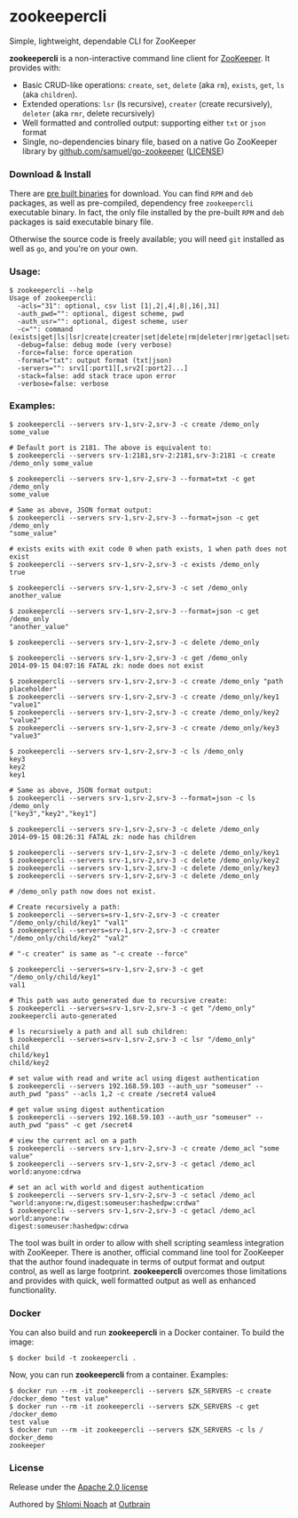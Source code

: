 zookeepercli
============

Simple, lightweight, dependable CLI for ZooKeeper

**zookeepercli** is a non-interactive command line client for [ZooKeeper](http://zookeeper.apache.org/). It provides with:

 * Basic CRUD-like operations: `create`, `set`, `delete` (aka `rm`), `exists`, `get`, `ls` (aka `children`).
 * Extended operations: `lsr` (ls recursive), `creater` (create recursively), `deleter` (aka `rmr`, delete recursively)
 * Well formatted and controlled output: supporting either `txt` or `json` format
 * Single, no-dependencies binary file, based on a native Go ZooKeeper library 
   by [github.com/samuel/go-zookeeper](http://github.com/samuel/go-zookeeper) ([LICENSE](https://github.com/outbrain/zookeepercli/blob/master/go-zookeeper-LICENSE))

### Download & Install

There are [pre built binaries](https://github.com/outbrain/zookeepercli/releases) for download.
You can find `RPM` and `deb` packages, as well as pre-compiled, dependency free `zookeepercli` executable binary.
In fact, the only file installed by the pre-built `RPM` and `deb` packages is said executable binary file. 

Otherwise the source code is freely available; you will need `git` installed as well as `go`, and you're on your own.

  
### Usage:

    $ zookeepercli --help
    Usage of zookeepercli:
      -acls="31": optional, csv list [1|,2|,4|,8|,16|,31]
      -auth_pwd="": optional, digest scheme, pwd
      -auth_usr="": optional, digest scheme, user
      -c="": command (exists|get|ls|lsr|create|creater|set|delete|rm|deleter|rmr|getacl|setacl)
      -debug=false: debug mode (very verbose)
      -force=false: force operation
      -format="txt": output format (txt|json)
      -servers="": srv1[:port1][,srv2[:port2]...]
      -stack=false: add stack trace upon error
      -verbose=false: verbose
    

### Examples:
    
    
    $ zookeepercli --servers srv-1,srv-2,srv-3 -c create /demo_only some_value
    
    # Default port is 2181. The above is equivalent to:
    $ zookeepercli --servers srv-1:2181,srv-2:2181,srv-3:2181 -c create /demo_only some_value
    
    $ zookeepercli --servers srv-1,srv-2,srv-3 --format=txt -c get /demo_only
    some_value
    
    # Same as above, JSON format output:
    $ zookeepercli --servers srv-1,srv-2,srv-3 --format=json -c get /demo_only
    "some_value"
    
    # exists exits with exit code 0 when path exists, 1 when path does not exist 
    $ zookeepercli --servers srv-1,srv-2,srv-3 -c exists /demo_only
    true
    
    $ zookeepercli --servers srv-1,srv-2,srv-3 -c set /demo_only another_value
    
    $ zookeepercli --servers srv-1,srv-2,srv-3 --format=json -c get /demo_only
    "another_value"
    
    $ zookeepercli --servers srv-1,srv-2,srv-3 -c delete /demo_only
    
    $ zookeepercli --servers srv-1,srv-2,srv-3 -c get /demo_only
    2014-09-15 04:07:16 FATAL zk: node does not exist
    
    $ zookeepercli --servers srv-1,srv-2,srv-3 -c create /demo_only "path placeholder"
    $ zookeepercli --servers srv-1,srv-2,srv-3 -c create /demo_only/key1 "value1"
    $ zookeepercli --servers srv-1,srv-2,srv-3 -c create /demo_only/key2 "value2"
    $ zookeepercli --servers srv-1,srv-2,srv-3 -c create /demo_only/key3 "value3"
    
    $ zookeepercli --servers srv-1,srv-2,srv-3 -c ls /demo_only
    key3
    key2
    key1
    
    # Same as above, JSON format output:
    $ zookeepercli --servers srv-1,srv-2,srv-3 --format=json -c ls /demo_only
    ["key3","key2","key1"]
    
    $ zookeepercli --servers srv-1,srv-2,srv-3 -c delete /demo_only
    2014-09-15 08:26:31 FATAL zk: node has children
    
    $ zookeepercli --servers srv-1,srv-2,srv-3 -c delete /demo_only/key1
    $ zookeepercli --servers srv-1,srv-2,srv-3 -c delete /demo_only/key2
    $ zookeepercli --servers srv-1,srv-2,srv-3 -c delete /demo_only/key3
    $ zookeepercli --servers srv-1,srv-2,srv-3 -c delete /demo_only

    # /demo_only path now does not exist.
    
    # Create recursively a path:
    $ zookeepercli --servers=srv-1,srv-2,srv-3 -c creater "/demo_only/child/key1" "val1"
    $ zookeepercli --servers=srv-1,srv-2,srv-3 -c creater "/demo_only/child/key2" "val2"
    
    # "-c creater" is same as "-c create --force"

    $ zookeepercli --servers=srv-1,srv-2,srv-3 -c get "/demo_only/child/key1"
    val1

    # This path was auto generated due to recursive create:
    $ zookeepercli --servers=srv-1,srv-2,srv-3 -c get "/demo_only" 
    zookeepercli auto-generated
    
    # ls recursively a path and all sub children:
    $ zookeepercli --servers=srv-1,srv-2,srv-3 -c lsr "/demo_only" 
    child
    child/key1
    child/key2

    # set value with read and write acl using digest authentication
    $ zookeepercli --servers 192.168.59.103 --auth_usr "someuser" --auth_pwd "pass" --acls 1,2 -c create /secret4 value4
    
    # get value using digest authentication
    $ zookeepercli --servers 192.168.59.103 --auth_usr "someuser" --auth_pwd "pass" -c get /secret4

    # view the current acl on a path
    $ zookeepercli --servers srv-1,srv-2,srv-3 -c create /demo_acl "some value"
    $ zookeepercli --servers srv-1,srv-2,srv-3 -c getacl /demo_acl
    world:anyone:cdrwa

    # set an acl with world and digest authentication
    $ zookeepercli --servers srv-1,srv-2,srv-3 -c setacl /demo_acl "world:anyone:rw,digest:someuser:hashedpw:crdwa"
    $ zookeepercli --servers srv-1,srv-2,srv-3 -c getacl /demo_acl
    world:anyone:rw
    digest:someuser:hashedpw:cdrwa

The tool was built in order to allow with shell scripting seamless integration with ZooKeeper. 
There is another, official command line tool for ZooKeeper that the author found inadequate 
in terms of output format and output control, as well as large footprint. 
**zookeepercli** overcomes those limitations and provides with quick, well formatted output as well as
enhanced functionality. 

### Docker

You can also build and run **zookeepercli** in a Docker container. To build the image:

    $ docker build -t zookeepercli .

Now, you can run **zookeepercli** from a container. Examples:

    $ docker run --rm -it zookeepercli --servers $ZK_SERVERS -c create /docker_demo "test value"
    $ docker run --rm -it zookeepercli --servers $ZK_SERVERS -c get /docker_demo
    test value
    $ docker run --rm -it zookeepercli --servers $ZK_SERVERS -c ls /
    docker_demo
    zookeeper

### License

Release under the [Apache 2.0 license](https://github.com/outbrain/zookeepercli/blob/master/LICENSE)

Authored by [Shlomi Noach](https://github.com/shlomi-noach) at [Outbrain](https://github.com/outbrain)
 
 
 
 

 
